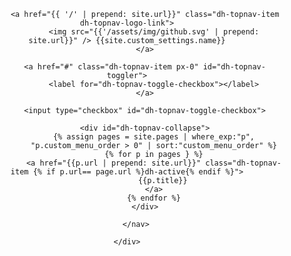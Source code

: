 <header id="dh-site-header">
    <div class="container">
        <nav class="dh-collapse dh-topnav">

            <a href="{{ '/' | prepend: site.url}}" class="dh-topnav-item dh-topnav-logo-link">
                <img src="{{'/assets/img/github.svg' | prepend: site.url}}" /> {{site.custom_settings.name}}
            </a>

            <a href="#" class="dh-topnav-item px-0" id="dh-topnav-toggler">
                <label for="dh-topnav-toggle-checkbox"></label>
            </a>

            <input type="checkbox" id="dh-topnav-toggle-checkbox">

            <div id="dh-topnav-collapse">
                {% assign pages = site.pages | where_exp:"p",
                "p.custom_menu_order > 0" | sort:"custom_menu_order" %}
                {% for p in pages } %}
                <a href="{{p.url | prepend: site.url}}" class="dh-topnav-item {% if p.url== page.url %}dh-active{% endif %}">
                    {{p.title}}
                </a>
                {% endfor %}
            </div>

        </nav>

    </div>
</header>
